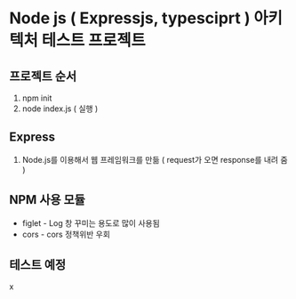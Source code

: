# Node js ( Expressjs, typesciprt ) 아키텍처 테스트 프로젝트

## 프로젝트 순서
1. npm init <br/> 
2. node index.js ( 실행 ) <br/>

## Express
1. Node.js를 이용해서 웹 프레임워크를 만듦 ( request가 오면 response를 내려 줌 )<br/>


## NPM 사용 모듈
* figlet - Log 창 꾸미는 용도로 많이 사용됨
* cors - cors 정책위반 우회

## 테스트 예정
x
